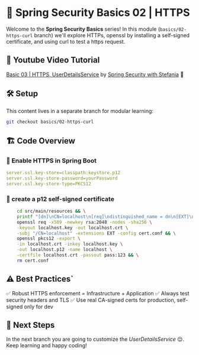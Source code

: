 # 🔐 Spring Security Basics 02 | HTTPS

Welcome to the **Spring Security Basics** series!
In this module (`basics/02-https-curl` branch) we'll explore HTTPs, openssl by installing a self-signed certificate, and using curl to test a https request.

## 🎥 Youtube Video Tutorial 
[Basic 03 | HTTPS, UserDetailsService]() by [Spring Security with Stefania](https://www.youtube.com/channel/UCD7izGaUlRDhJaOa5Y4Cc7Q?sub_confirmation=1) 🔔

## 🛠️ Setup

This content lives in a separate branch for modular learning:

```bash
git checkout basics/02-https-curl
```

## 🏗️ Code Overview

### 🧪 Enable HTTPS in Spring Boot

```yaml
server.ssl.key-store=classpath:keystore.p12
server.ssl.key-store-password=yourPassword
server.ssl.key-store-type=PKCS12
```

### 🧪 create a p12 self-signed certificate

```bash
	cd src/main/resources && \
    printf "[dn]\nCN=localhost\n[req]\ndistinguished_name = dn\n[EXT]\nsubjectAltName=DNS:localhost\nkeyUsage=digitalSignature\nextendedKeyUsage=serverAuth\n" > cert.conf && \
    openssl req -x509 -newkey rsa:2048 -nodes -sha256 \
    -keyout localhost.key -out localhost.crt \
    -subj "/CN=localhost" -extensions EXT -config cert.conf && \
    openssl pkcs12 -export \
    -in localhost.crt -inkey localhost.key \
    -out localhost.p12 -name localhost \
    -certfile localhost.crt -passout pass:123 && \
    rm cert.conf
```

## ⚠️ Best Practices`

✅ Robust HTTPS enforcement = Infrastructure + Application
✅ Always test security headers and TLS
✅ Use real CA-signed certs for production, self-signed only for dev

## 🚀 Next Steps

In the next branch you are going to customize the *UserDetailsService* 😌. 
Keep learning and happy coding!

